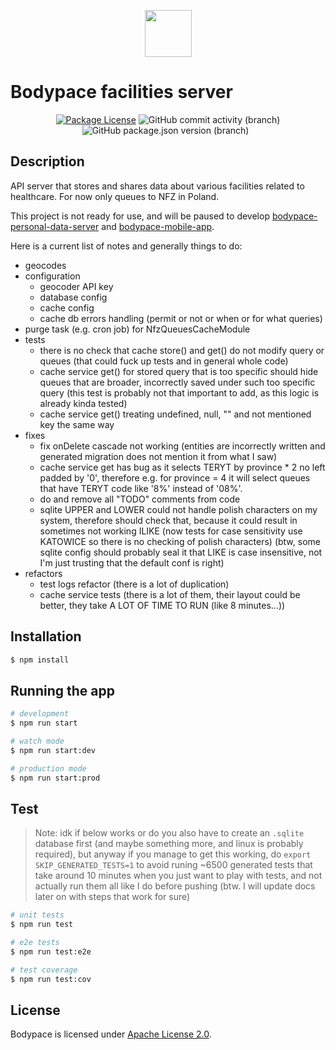 <p align="center">
  <a href="https://bodypace.org" target="_blank">
    <img src="https://bodypace.org/favicon.ico" width="75"/>
  </a>
</p>

# Bodypace facilities server

<p align="center">
  <a href="https://github.com/Bodypace/bodypace-facilities-server/blob/master/LICENSE">
  <img src="https://img.shields.io/github/license/bodypace/bodypace-facilities-server" alt="Package License" /></a>
  <img alt="GitHub commit activity (branch)" src="https://img.shields.io/github/commit-activity/t/bodypace/bodypace-facilities-server">
  <img alt="GitHub package.json version (branch)" src="https://img.shields.io/github/package-json/v/bodypace/bodypace-facilities-server/master">
  <img alt="" src="https://img.shields.io/badge/tests-passing%20(I%20run%20them%20manually,%20no%20CI%20yet)-green" />
  <img alt="" src="https://img.shields.io/badge/status-not%20ready%20yet%20(under%20development)-yellow" />
</p>

## Description

API server that stores and shares data about various facilities related to healthcare. For now only queues to NFZ in Poland.

This project is not ready for use, and will be paused to develop [bodypace-personal-data-server](https://github.com/Bodypace/bodypace-personal-data-server) and [bodypace-mobile-app](https://github.com/Bodypace/Mobile).

Here is a current list of notes and generally things to do:

- geocodes
- configuration
  - geocoder API key
  - database config
  - cache config
  - cache db errors handling (permit or not or when or for what queries)
- purge task (e.g. cron job) for NfzQueuesCacheModule
- tests
  - there is no check that cache store() and get() do not modify query or queues (that could fuck up tests and in general whole code)
  - cache service get() for stored query that is too specific should hide queues that are broader, incorrectly saved under such too specific query (this test is probably not that important to add, as this logic is already kinda tested)
  - cache service get() treating undefined, null, "" and not mentioned key the same way
- fixes
  - fix onDelete cascade not working (entities are incorrectly written and generated migration does not mention it from what I saw)
  - cache service get has bug as it selects TERYT by province * 2 no left padded by '0', therefore e.g. for province = 4 it will select queues that have TERYT code like '8%' instead of '08%'.
  - do and remove all "TODO" comments from code
  - sqlite UPPER and LOWER could not handle polish characters on my system, therefore should check that, because it could result in sometimes not working ILIKE (now tests for case sensitivity use KATOWICE so there is no checking of polish characters) (btw, some sqlite config should probably seal it that LIKE is case insensitive, not I'm just trusting that the default conf is right)
- refactors
  - test logs refactor (there is a lot of duplication)
  - cache service tests (there is a lot of them, their layout could be better, they take A LOT OF TIME TO RUN (like 8 minutes...))

## Installation

```bash
$ npm install
```

## Running the app

```bash
# development
$ npm run start

# watch mode
$ npm run start:dev

# production mode
$ npm run start:prod
```

## Test

> Note: idk if below works or do you also have to create an `.sqlite` database first (and maybe something more, and linux is probably required), but anyway if you manage to get this working, do `export SKIP_GENERATED_TESTS=1` to avoid runing ~6500 generated tests that take around 10 minutes when you just want to play with tests, and not actually run them all like I do before pushing (btw. I will update docs later on with steps that work for sure)

```bash
# unit tests
$ npm run test

# e2e tests
$ npm run test:e2e

# test coverage
$ npm run test:cov
```

## License

Bodypace is licensed under [Apache License 2.0](LICENSE).

